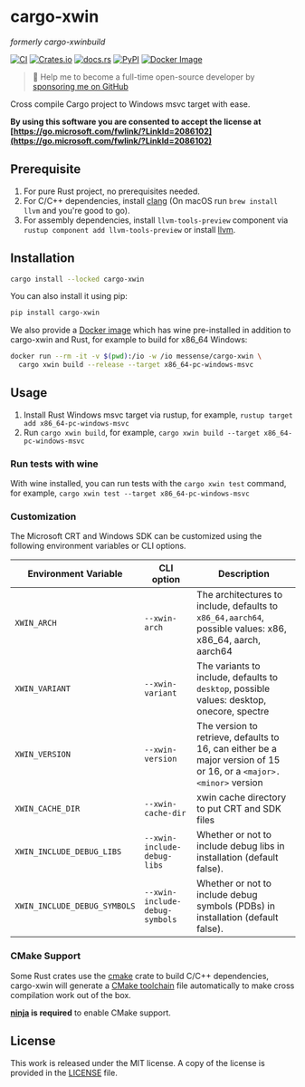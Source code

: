 # cargo-xwin

_formerly cargo-xwinbuild_

[![CI](https://github.com/rust-cross/cargo-xwin/workflows/CI/badge.svg)](https://github.com/rust-cross/cargo-xwin/actions?query=workflow%3ACI)
[![Crates.io](https://img.shields.io/crates/v/cargo-xwin.svg)](https://crates.io/crates/cargo-xwin)
[![docs.rs](https://docs.rs/cargo-xwin/badge.svg)](https://docs.rs/cargo-xwin/)
[![PyPI](https://img.shields.io/pypi/v/cargo-xwin.svg)](https://pypi.org/project/cargo-xwin)
[![Docker Image](https://img.shields.io/docker/pulls/messense/cargo-xwin.svg?maxAge=2592000)](https://hub.docker.com/r/messense/cargo-xwin/)

> 🚀 Help me to become a full-time open-source developer by [sponsoring me on GitHub](https://github.com/sponsors/messense)

Cross compile Cargo project to Windows msvc target with ease.

**By using this software you are consented to accept the license at [https://go.microsoft.com/fwlink/?LinkId=2086102](https://go.microsoft.com/fwlink/?LinkId=2086102)**

## Prerequisite

1. For pure Rust project, no prerequisites needed.
2. For C/C++ dependencies, install [clang](https://clang.llvm.org/) (On macOS run `brew install llvm` and you're good to go).
3. For assembly dependencies, install `llvm-tools-preview` component via `rustup component add llvm-tools-preview` or install [llvm](https://llvm.org).

## Installation

```bash
cargo install --locked cargo-xwin
```

You can also install it using pip:

```bash
pip install cargo-xwin
```

We also provide a [Docker image](https://hub.docker.com/r/messense/cargo-xwin) which has wine pre-installed in addition to cargo-xwin and Rust,
for example to build for x86_64 Windows:

```bash
docker run --rm -it -v $(pwd):/io -w /io messense/cargo-xwin \
  cargo xwin build --release --target x86_64-pc-windows-msvc
```

## Usage

1. Install Rust Windows msvc target via rustup, for example, `rustup target add x86_64-pc-windows-msvc`
2. Run `cargo xwin build`, for example, `cargo xwin build --target x86_64-pc-windows-msvc`

### Run tests with wine

With wine installed, you can run tests with the `cargo xwin test` command,
for example, `cargo xwin test --target x86_64-pc-windows-msvc`

### Customization

The Microsoft CRT and Windows SDK can be customized using the following environment variables or CLI options.

| Environment Variable         | CLI option                     | Description                                                                                                        |
| ---------------------------- | ------------------------------ | ------------------------------------------------------------------------------------------------------------------ |
| `XWIN_ARCH`                  | `--xwin-arch`                  | The architectures to include, defaults to `x86_64,aarch64`, possible values: x86, x86_64, aarch, aarch64           |
| `XWIN_VARIANT`               | `--xwin-variant`               | The variants to include, defaults to `desktop`, possible values: desktop, onecore, spectre                         |
| `XWIN_VERSION`               | `--xwin-version`               | The version to retrieve, defaults to 16, can either be a major version of 15 or 16, or a `<major>.<minor>` version |
| `XWIN_CACHE_DIR`             | `--xwin-cache-dir`             | xwin cache directory to put CRT and SDK files                                                                      |
| `XWIN_INCLUDE_DEBUG_LIBS`    | `--xwin-include-debug-libs`    | Whether or not to include debug libs in installation (default false).                                              |
| `XWIN_INCLUDE_DEBUG_SYMBOLS` | `--xwin-include-debug-symbols` | Whether or not to include debug symbols (PDBs) in installation (default false).                                    |

### CMake Support

Some Rust crates use the [cmake](https://github.com/alexcrichton/cmake-rs) crate to build C/C++ dependencies,
cargo-xwin will generate a [CMake toolchain](https://cmake.org/cmake/help/latest/manual/cmake-toolchains.7.html) file
automatically to make cross compilation work out of the box.

**[ninja](https://ninja-build.org/) is required** to enable CMake support.

## License

This work is released under the MIT license. A copy of the license is provided
in the [LICENSE](./LICENSE) file.
